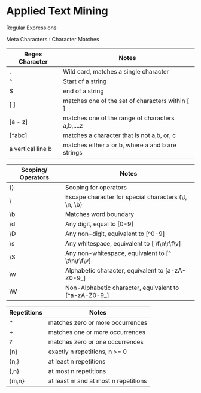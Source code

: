 # Applied Text Mining

Regular Expressions

Meta Characters :  Character Matches

Regex Character | Notes
--- | --- 
.  | Wild card, matches a single character
^  | Start of a string
$  | end of a string
[ ] | matches one of the set of characters within [ ]
[a - z] | matches one of the range of characters a,b,....z
[^abc] | matches a character that is not a,b, or, c
a vertical line b | matches either a or b, where a and b are strings


Scoping/ Operators | Notes
--- | ---
() | Scoping for operators
\  | Escape character for special characters (\t, \n, \b)
\b | Matches word boundary
\d | Any digit, equal to [0-9]
\D | Any non-digit, equivalent to [^0-9]
\s | Any whitespace, equivalent to [ \t\n\r\f\v]
\S | Any non-whitespace, equivalent to [^ \t\n\r\f\v]
\w | Alphabetic character, equivalent to [a-zA-Z0-9_]
\W | Non-Alphabetic character, equivalent to [^a-zA-Z0-9_]

Repetitions | Notes
--- | ---
* | matches zero or more occurrences
+ | matches one or more occurrences
? | matches zero or one occurrences
{n} | exactly n repetitions, n >= 0
{n,} | at least n repetitions
{,n} | at most n repetitions
{m,n} | at least m and at most n repetitions



